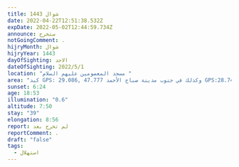 ```yaml
---
title: شوال 1443
date: 2022-04-22T12:51:38.532Z
expDate: 2022-05-02T12:44:59.734Z
announce: ستخرج
notGoingComment: .
hijryMonth: شوال
hijryYear: 1443
dayOfSighting: الاحد
dateOfSighting: 2022/5/1
location: "مسجد المعصومين عليهم السلام "
area: "كبد GPS: 29.086, 47.777 وكذلك في جنوب مدينة صباح الأحمد GPS:28.743, 48.070"
sunset: 6:24
age: 18:53
illumination: "0.6"
altitude: 7:50
stay: "39"
elongation: 8:56
report: لم تخرج بعد
reportComment: .
draft: "false"
tags:
  - استهلال
---
```

